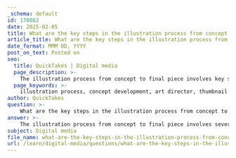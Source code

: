 ```yaml
---
_schema: default
id: 170082
date: 2025-02-05
title: What are the key steps in the illustration process from concept to final piece?
article_title: What are the key steps in the illustration process from concept to final piece?
date_format: MMM DD, YYYY
post_on_text: Posted on
seo:
  title: QuickTakes | Digital media
  page_description: >-
    The illustration process from concept to final piece involves key steps such as receiving an assignment, developing ideas, creating thumbnail sketches, presenting final sketches, refining concepts, creating the final illustration, ensuring collaboration with the art director, and invoicing for completed work.
  page_keywords: >-
    illustration process, concept development, art director, thumbnail sketches, final illustration, creative collaboration, sketch presentation, idea generation
author: QuickTakes
question: >-
    What are the key steps in the illustration process from concept to final piece?
answer: >-
    The illustration process from concept to final piece involves several key steps that ensure the artwork aligns with the vision of the publication and meets the needs of the audience. Here are the main stages of this process:\n\n1. **Assignment from an Art Director**: The process begins with an assignment where the art director provides initial details, themes, and conceptual thoughts. This sets the foundation for the illustrator's work.\n\n2. **Idea Development**: After receiving the assignment, the illustrator engages in brainstorming and idea generation. This stage is crucial for exploring various concepts and determining the direction of the illustration.\n\n3. **Thumbnail Sketches**: Illustrators often create small, quick sketches (thumbnail sketches) to explore different compositions and visual ideas. This allows them to experiment with layout and design before committing to a more detailed sketch.\n\n4. **Sketch Presentation**: Once the illustrator has developed a few promising ideas, they present final sketches to the art director. This step involves aligning the sketches with the themes and vision outlined in the assignment.\n\n5. **Refining the Concept**: Based on feedback from the art director, the illustrator refines the chosen sketch. This may involve making adjustments to composition, color, and other elements to better fit the publication's needs.\n\n6. **Final Illustration**: After the sketch is approved, the illustrator moves on to creating the final piece. This stage requires attention to detail, technical specifications, and adherence to deadlines. The illustrator must ensure that the final artwork is polished and ready for publication.\n\n7. **Collaboration and Communication**: Throughout the entire process, effective collaboration and communication between the illustrator and the art director are essential. This ensures that the final artwork meets the publication's standards and effectively conveys the intended message.\n\n8. **Invoicing**: Once the final piece is completed and delivered, the illustrator typically handles invoicing to ensure timely payment for their work.\n\nThis structured approach emphasizes the importance of creativity, professionalism, and the ability to adapt based on feedback, which are all vital for successful editorial illustration.
subject: Digital media
file_name: what-are-the-key-steps-in-the-illustration-process-from-concept-to-final-piece.md
url: /learn/digital-media/questions/what-are-the-key-steps-in-the-illustration-process-from-concept-to-final-piece
---
```


&nbsp;